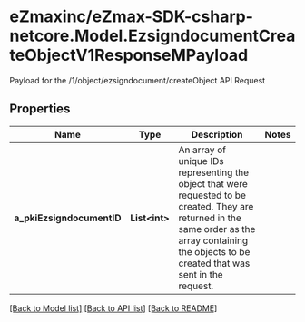 # eZmaxinc/eZmax-SDK-csharp-netcore.Model.EzsigndocumentCreateObjectV1ResponseMPayload
Payload for the /1/object/ezsigndocument/createObject API Request
## Properties

Name | Type | Description | Notes
------------ | ------------- | ------------- | -------------
**a_pkiEzsigndocumentID** | **List&lt;int&gt;** | An array of unique IDs representing the object that were requested to be created.  They are returned in the same order as the array containing the objects to be created that was sent in the request. | 

[[Back to Model list]](../README.md#documentation-for-models) [[Back to API list]](../README.md#documentation-for-api-endpoints) [[Back to README]](../README.md)

